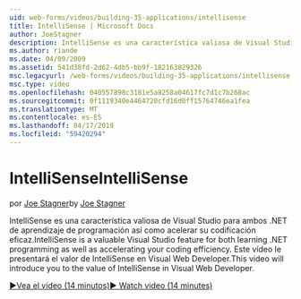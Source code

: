 ```yaml
---
uid: web-forms/videos/building-35-applications/intellisense
title: IntelliSense | Microsoft Docs
author: JoeStagner
description: IntelliSense es una característica valiosa de Visual Studio para ambos .NET de aprendizaje de programación así como acelerar su codificación eficaz. Este vídeo se presentan...
ms.author: riande
ms.date: 04/09/2009
ms.assetid: 541d38fd-2d62-4db5-bb9f-182163829326
msc.legacyurl: /web-forms/videos/building-35-applications/intellisense
msc.type: video
ms.openlocfilehash: 040557898c3181e5a8258a04617fc7d1c7b268ac
ms.sourcegitcommit: 0f1119340e4464720cfd16d0ff15764746ea1fea
ms.translationtype: MT
ms.contentlocale: es-ES
ms.lasthandoff: 04/17/2019
ms.locfileid: "59420294"
---
```

# <a name="intellisense"></a><span data-ttu-id="0c928-104">IntelliSense</span><span class="sxs-lookup"><span data-stu-id="0c928-104">IntelliSense</span></span>

<span data-ttu-id="0c928-105">por [Joe Stagner](https://github.com/JoeStagner)</span><span class="sxs-lookup"><span data-stu-id="0c928-105">by [Joe Stagner](https://github.com/JoeStagner)</span></span>

<span data-ttu-id="0c928-106">IntelliSense es una característica valiosa de Visual Studio para ambos .NET de aprendizaje de programación así como acelerar su codificación eficaz.</span><span class="sxs-lookup"><span data-stu-id="0c928-106">IntelliSense is a valuable Visual Studio feature for both learning .NET programming as well as accelerating your coding efficiency.</span></span> <span data-ttu-id="0c928-107">Este vídeo le presentará el valor de IntelliSense en Visual Web Developer.</span><span class="sxs-lookup"><span data-stu-id="0c928-107">This video will introduce you to the value of IntelliSense in Visual Web Developer.</span></span>

[<span data-ttu-id="0c928-108">&#9654;Vea el vídeo (14 minutos)</span><span class="sxs-lookup"><span data-stu-id="0c928-108">&#9654; Watch video (14 minutes)</span></span>](https://channel9.msdn.com/Blogs/ASP-NET-Site-Videos/intellisense)
